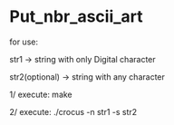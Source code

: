 # Put_nbr_ascii_art

for use:

str1 -> string with only Digital character

str2(optional) -> string with any character

1/ execute: make

2/ execute: ./crocus -n str1 -s str2
